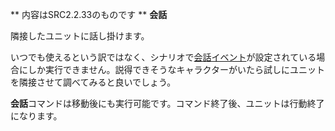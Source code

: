** 内容はSRC2.2.33のものです **
**会話**

隣接したユニットに話し掛けます。

いつでも使えるという訳ではなく、シナリオで[会話イベント](会話イベント.md)が設定されている場合にしか実行できません。説得できそうなキャラクターがいたら試しにユニットを隣接させて調べてみると良いでしょう。

**会話**コマンドは移動後にも実行可能です。コマンド終了後、ユニットは行動終了になります。
